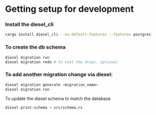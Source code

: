 
# Getting setup for development


### Install the diesel_cli
```zsh
cargo install diesel_cli --no-default-features --features postgres
```

### To create the db schema
```zsh
diesel migration run
diesel migration redo # to test the drops, optional
```

### To add another migration change via diesel:
```zsh
diesel migration generate <migration_name>
diesel migration run
```

To update the diesel schema to match the database
```zsh
diesel print-schema > src/schema.rs
```
